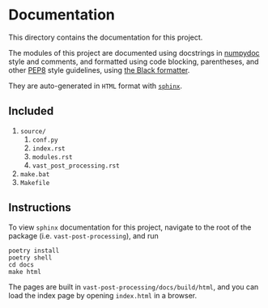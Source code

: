 # Documentation

This directory contains the documentation for this project. 

The modules of this project are documented using docstrings
in [numpydoc](https://numpydoc.readthedocs.io/en/latest/format.html) style and
comments, and formatted using code blocking, parentheses, and other
[PEP8](https://peps.python.org/pep-0008/) style guidelines, using [the Black
formatter](https://black.readthedocs.io/en/stable/the_black_code_style/current_style.html). 

They are auto-generated in `HTML` format with [`sphinx`](https://www.sphinx-doc.org/en/master/index.html). 

## Included

1. `source/`
    1. `conf.py`
    2. `index.rst`
    3. `modules.rst`
    4. `vast_post_processing.rst`
2. `make.bat`
3. `Makefile`

## Instructions

To view `sphinx` documentation for this project, navigate to the root of the
package (i.e. `vast-post-processing`), and
run
```
poetry install
poetry shell
cd docs
make html
```
The pages are built in `vast-post-processing/docs/build/html`, and you can load
the index page by opening `index.html` in a browser. 
